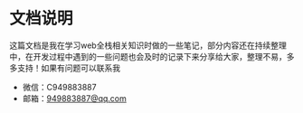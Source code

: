 # 文档说明
这篇文档是我在学习web全栈相关知识时做的一些笔记，部分内容还在持续整理中，在开发过程中遇到的一些问题也会及时的记录下来分享给大家，整理不易，多多支持！如果有问题可以联系我
* 微信：C949883887
* 邮箱：949883887@qq.com